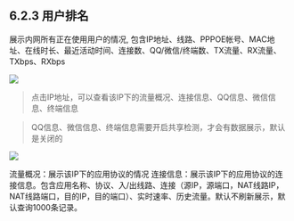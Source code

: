 ## 6.2.3 用户排名

展示内网所有正在使用用户的情况, 包含IP地址、线路、PPPOE帐号、MAC地址、在线时长、最近活动时间、连接数、QQ/微信/终端数、TX流量、RX流量、TXbps、RXbps

![](http://static.toughcloud.net/toughsms/xs_2018-12-24_231144.png)

> 点击IP地址，可以查看该IP下的流量概况、连接信息、QQ信息、微信信息、终端信息

> QQ信息、微信信息、终端信息需要开启共享检测，才会有数据展示，默认是关闭的

![](http://static.toughcloud.net/toughsms/xs_2018-12-24_231344.png)

流量概况：展示该IP下的应用协议的情况
连接信息：展示该IP下的应用协议的连接信息。包含应用名称、协议、入/出线路、连接（源IP，源端口，NAT线路IP，NAT线路端口，目的IP，目的端口）、实时速率、历史流量。默认不刷新展示，默认查询1000条记录。




